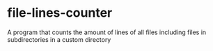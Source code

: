 # file-lines-counter
A program that counts the amount of lines of all files including files in subdirectories in a custom directory